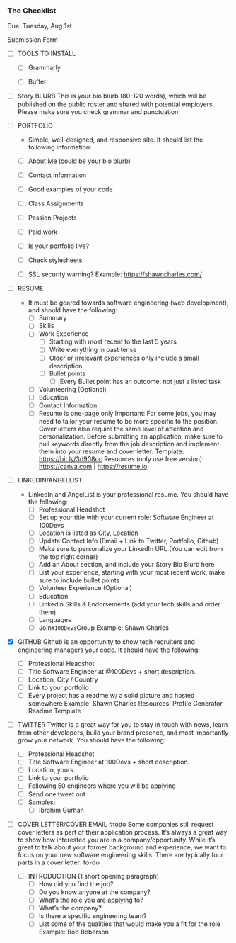### The Checklist

Due: Tuesday, Aug 1st

Submission Form

- [ ] TOOLS TO INSTALL
	- [ ] Grammarly
	- [ ] Buffer
	

- [ ] Story BLURB
    This is your bio blurb (80-120 words), which will be published on the public roster and shared with potential employers. Please make sure you check grammar and punctuation.

- [ ] PORTFOLIO
	- Simple, well-designed, and responsive site. It should list the following information:
	- [ ] About Me (could be your bio blurb)
	- [ ] Contact information
	- [ ] Good examples of your code
	- [ ] Class Assignments
	- [ ] Passion Projects
	- [ ] Paid work
	- [ ] Is your portfolio live?
	- [ ] Check stylesheets
	-  [ ] SSL security warning?
Example:
https://shawncharles.com/


- [ ] RESUME
	- It must be geared towards software engineering (web development), and should have the following:
	   - [ ] Summary
	   - [ ] Skills
	   - [ ] Work Experience
		  - [ ] Starting with most recent to the last 5 years
		  - [ ] Write everything in past tense
		  - [ ] Older or irrelevant experiences only include a small description
		  - [ ] Bullet points
			 - [ ] Every Bullet point has an outcome, not just a listed task
	   - [ ] Volunteering  (Optional)
	   - [ ] Education
	   - [ ] Contact Information
	   - [ ] Resume is one-page only
	    Important:
	        For some jobs, you may need to tailor your resume to be more specific to the position. Cover letters also require the same level of attention and personalization. Before submitting an application, make sure to pull keywords directly from the job description and implement them into your resume and cover letter.
	    Template: https://bit.ly/3d908uc 
	    Resources (only use free version): https://canva.com | https://resume.io 

- [ ] LINKEDIN/ANGELLIST
	- LinkedIn and AngelList is your professional resume. You should have the following:
		- [ ] Professional Headshot
		- [ ] Set up your title with your current role: Software Engineer at 100Devs
		- [ ] Location is listed as City, Location
		- [ ] Update Contact Info (Email + Link to Twitter, Portfolio, Github)
		- [ ] Make sure to personalize your LinkedIn URL (You can edit from the  top right corner)
		- [ ] Add an About section, and include your Story Bio Blurb here
		- [ ] List your experience, starting with your most recent work, make sure to include bullet points
		- [ ] Volunteer Experience (Optional)
		- [ ] Education
		- [ ] LinkedIn Skills & Endorsements (add your tech skills and order them)
		- [ ] Languages
		- [ ] Join` #100Devs `Group
	Example:
	Shawn Charles

- [x] GITHUB
	Github is an opportunity to show tech recruiters and engineering managers your code. It should have the following:
	- [ ] Professional Headshot
	- [ ] Title Software Engineer at @100Devs + short description.
	- [ ] Location, City / Country
	- [ ] Link to your portfolio
	- [ ] Every project has a readme w/ a solid picture and hosted somewhere
    Example:
	   Shawn Charles
    Resources:
	   Profile Generator
	   Readme Template

- [ ] TWITTER
    Twitter is a great way for you to stay in touch with news, learn from other developers, build your brand presence, and most importantly grow your network. You should have the following:
   - [ ] Professional Headshot
   - [ ] Title Software Engineer at 100Devs + short description.
   - [ ] Location, yours
   - [ ] Link to your portfolio
   - [ ] Following 50 engineers where you will be applying
   - [ ] Send one tweet out
    - [ ] Samples:
        - [ ] Ibrahim Gurhan

- [ ] COVER LETTER/COVER EMAIL #todo
    Some companies still request cover letters as part of their application process. It’s always a great way to show how interested you are in a company/opportunity. While it’s great to talk about your former background and experience, we want to focus on your new software engineering skills. There are typically four parts in a cover letter:
    to-do
	- [ ] INTRODUCTION (1 short opening paragraph)
		- [ ] How did you find the job?
		- [ ] Do you know anyone at the company?
		- [ ] What’s the role you are applying to?
		- [ ] What’s the company?
		- [ ] Is there a specific engineering team?
		- [ ] List some of the qualities that would make you a fit for the role
	    Example:
	        Bob Boberson